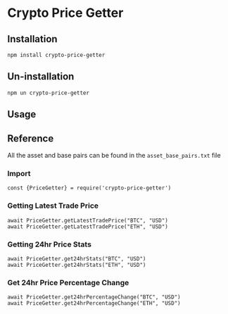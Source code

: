 # Crypto Price Getter
## Installation
```
npm install crypto-price-getter
```
## Un-installation
```
npm un crypto-price-getter
```

## Usage
## Reference
All the asset and base pairs can be found in the `asset_base_pairs.txt` file
### Import
```
const {PriceGetter} = require('crypto-price-getter')
```

### Getting Latest Trade Price
```
await PriceGetter.getLatestTradePrice("BTC", "USD")
await PriceGetter.getLatestTradePrice("ETH", "USD")
```

### Getting 24hr Price Stats
```
await PriceGetter.get24hrStats("BTC", "USD")
await PriceGetter.get24hrStats("ETH", "USD")
```

### Get 24hr Price Percentage Change
```
await PriceGetter.get24hrPercentageChange("BTC", "USD")
await PriceGetter.get24hrPercentageChange("ETH", "USD")
```
